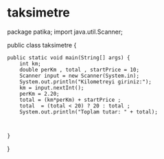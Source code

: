 # taksimetre
package patika;
import java.util.Scanner;

public class taksimetre {

	public static void main(String[] args) {
		int km;
		double perKm , total , startPrice = 10;
		Scanner input = new Scanner(System.in);
		System.out.println("Kilometreyi giriniz:");
		km = input.nextInt();
		perKm = 2.20;
		total = (km*perKm) + startPrice ;
		total  = (total < 20) ? 20 : total ;
		System.out.println("Toplam tutar: " + total);
		
		

	}

}
